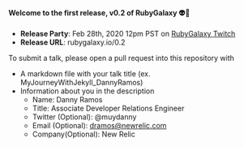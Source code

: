 #### Welcome to the first release, v0.2 of RubyGalaxy 👽🖖

- **Release Party**: Feb 28th, 2020 12pm PST on [RubyGalaxy Twitch](https://twitch.tv/therubygalaxy)
- **Release URL**: rubygalaxy.io/0.2

To submit a talk, please open a pull request into this repository with
- A markdown file with your talk title (ex. MyJourneyWithJekyll_DannyRamos)
- Information about you in the description
   - Name: Danny Ramos
   - Title: Associate Developer Relations Engineer
   - Twitter (Optional): @muydanny
   - Email (Optional): dramos@newrelic.com
   - Company(Optional): New Relic
